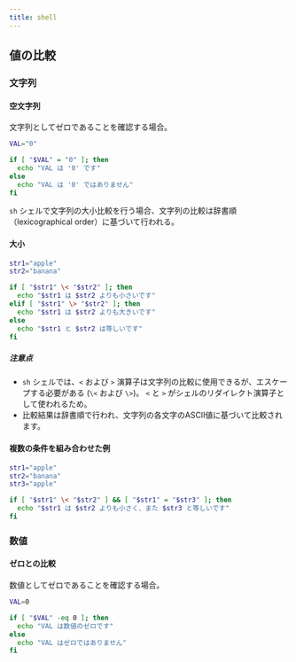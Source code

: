 ```yaml
---
title: shell
---
```



## 値の比較

### 文字列

#### 空文字列

文字列としてゼロであることを確認する場合。

```sh
VAL="0"

if [ "$VAL" = "0" ]; then
  echo "VAL は '0' です"
else
  echo "VAL は '0' ではありません"
fi
```

`sh` シェルで文字列の大小比較を行う場合、文字列の比較は辞書順（lexicographical order）に基づいて行われる。

#### 大小

```sh
str1="apple"
str2="banana"

if [ "$str1" \< "$str2" ]; then
  echo "$str1 は $str2 よりも小さいです"
elif [ "$str1" \> "$str2" ]; then
  echo "$str1 は $str2 よりも大きいです"
else
  echo "$str1 と $str2 は等しいです"
fi
```

##### 注意点

- `sh` シェルでは、`<` および `>` 演算子は文字列の比較に使用できるが、エスケープする必要がある (`\<` および `\>`)。 `<` と `>` がシェルのリダイレクト演算子として使われるため。
- 比較結果は辞書順で行われ、文字列の各文字のASCII値に基づいて比較されます。

#### 複数の条件を組み合わせた例

```sh
str1="apple"
str2="banana"
str3="apple"

if [ "$str1" \< "$str2" ] && [ "$str1" = "$str3" ]; then
  echo "$str1 は $str2 よりも小さく、また $str3 と等しいです"
fi
```

### 数値

#### ゼロとの比較

数値としてゼロであることを確認する場合。

```sh
VAL=0

if [ "$VAL" -eq 0 ]; then
  echo "VAL は数値のゼロです"
else
  echo "VAL はゼロではありません"
fi
```
